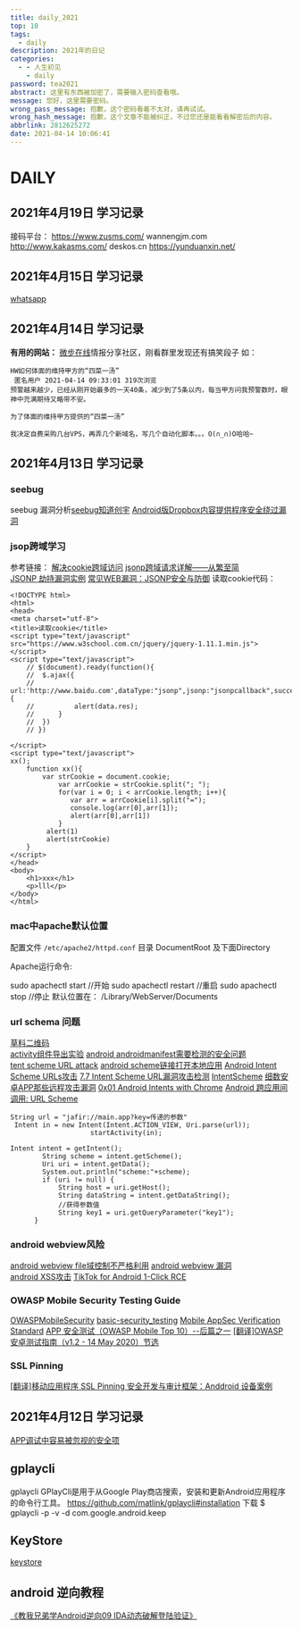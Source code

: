 ```yaml
---
title: daily_2021
top: 10
tags:
  - daily
description: 2021年的日记
categories:
  - - 人生初见
    - daily
password: tea2021
abstract: 这里有东西被加密了，需要输入密码查看哦。
message: 您好，这里需要密码。
wrong_pass_message: 抱歉，这个密码看着不太对，请再试试。
wrong_hash_message: 抱歉，这个文章不能被纠正，不过您还是能看看解密后的内容。
abbrlink: 2812625272
date: 2021-04-14 10:06:41
---
```


# DAILY

## 2021年4月19日 学习记录
接码平台：
https://www.zusms.com/
wannengjm.com
http://www.kakasms.com/
deskos.cn
https://yunduanxin.net/

## 2021年4月15日 学习记录 
[whatsapp](https://census-labs.com/news/2021/04/14/whatsapp-mitd-remote-exploitation-CVE-2021-24027/)

## 2021年4月14日 学习记录
**有用的网站：**
[微步在线](https://x.threatbook.cn/)情报分享社区，刚看群里发现还有搞笑段子
如：
```
HW如何体面的维持甲方的“四菜一汤”
 匿名用户 2021-04-14 09:33:01 319次浏览
预警越来越少，已经从刚开始最多的一天40条，减少到了5条以内，每当甲方问我预警数时，眼神中充满期待又略带不安。

为了体面的维持甲方提供的“四菜一汤”

我决定自费采购几台VPS，再弄几个新域名，写几个自动化脚本。。。O(∩_∩)O哈哈~  
```


## 2021年4月13日 学习记录
### seebug
seebug 漏洞分析[seebug知道创宇](https://www.seebug.org/search/?keywords=android+Scheme&category=&level=all)
[Android版Dropbox内容提供程序安全绕过漏洞](https://www.seebug.org/vuldb/ssvid-20862)
### jsop跨域学习
参考链接：
[解决cookie跨域访问](https://www.cnblogs.com/hujunzheng/p/5744755.html)
[jsonp跨域请求详解——从繁至简](https://zhuanlan.zhihu.com/p/24390509)  
[JSONP 劫持漏洞实例](https://www.cnblogs.com/xiaozi/p/9963523.html)
[常见WEB漏洞：JSONP安全与防御](https://zhuanlan.zhihu.com/p/62694920)
读取cookie代码：
```
<!DOCTYPE html>
<html>
<head>
<meta charset="utf-8">
<title>读取cookie</title>
<script type="text/javascript" src="https://www.w3school.com.cn/jquery/jquery-1.11.1.min.js"></script>
<script type="text/javascript">
	// $(document).ready(function(){
	// 	$.ajax({
	// 		url:'http://www.baidu.com',dataType:"jsonp",jsonp:"jsonpcallback",success:function(data){
	// 			alert(data.res);
	// 		}
	// 	})
	// })

</script>
<script type="text/javascript">
xx();
	function xx(){
		var strCookie = document.cookie;
            var arrCookie = strCookie.split("; ");
            for(var i = 0; i < arrCookie.length; i++){
               var arr = arrCookie[i].split("=");
               console.log(arr[0],arr[1]);
               alert(arr[0],arr[1])
            }
         alert(1)
         alert(strCookie)
	}
</script>
</head>
<body>
    <h1>xxx</h1>
    <p>lll</p>
</body>
</html>
```

### mac中apache默认位置
配置文件
`/etc/apache2/httpd.conf`
目录 DocumentRoot 及下面Directory

Apache运行命令:

sudo apachectl start  //开始
sudo apachectl restart  //重启
sudo apachectl stop  //停止
默认位置在：
/Library/WebServer/Documents

### url schema 问题
[草料二维码](https://cli.im/)  
[activity组件导出实验](http://tea9.xyz/post/2970212528.html)
[android androidmanifest需要检测的安全问题](http://tea9.xyz/post/1654160465.html)  
[tent scheme URL attack](https://zhishihezi.net/b/fd40233b64d33688213db89fb311d5a9#open)
[android scheme链接打开本地应用](https://www.jianshu.com/p/45af72036e58?from=singlemessage)
[Android Intent Scheme URLs攻击](https://www.cnblogs.com/lytwajue/p/6724055.html)
[7.7 Intent Scheme URL漏洞攻击检测](http://01hackcode.com/wiki/7.7)
[IntentScheme](https://www.mbsd.jp/Whitepaper/IntentScheme.pdf)
[细数安卓APP那些远程攻击漏洞](https://paper.seebug.org/papers/Security%20Conf/KCon/2015/%E7%BB%86%E6%95%B0%E5%AE%89%E5%8D%93%20APP%20%E9%82%A3%E4%BA%9B%E8%BF%9C%E7%A8%8B%E6%94%BB%E5%87%BB%E6%BC%8F%E6%B4%9E.pdf)
[0x01 Android Intents with Chrome](https://wooyun.js.org/drops/Intent%20scheme%20URL%20attack.html)
[Android 跨应用间调用: URL Scheme](https://www.jianshu.com/p/7b09cbac1df4)

```
String url = "jafir://main.app?key=传递的参数" 
 Intent in = new Intent(Intent.ACTION_VIEW, Uri.parse(url));
                    startActivity(in);

Intent intent = getIntent();
        String scheme = intent.getScheme();
        Uri uri = intent.getData();
        System.out.println("scheme:"+scheme);
        if (uri != null) {
            String host = uri.getHost();
            String dataString = intent.getDataString();
            //获得参数值
            String key1 = uri.getQueryParameter("key1");
      }  
```

### android webview风险
[android webview file域控制不严格利用](http://tea9.xyz/post/3957115657.html)
[android webview 漏洞](http://tea9.xyz/post/4272460574.html)  
[android XSS攻击](http://tea9.xyz/post/1228473938.html)
[TikTok for Android 1-Click RCE](https://medium.com/@dPhoeniixx/tiktok-for-android-1-click-rce-240266e78105)

### OWASP Mobile Security Testing Guide
[OWASPMobileSecurity](https://mobile-security.gitbook.io/mobile-security-testing-guide/android-testing-guide/0x05a-platform-overview)
[basic-security_testing](https://mobile-security.gitbook.io/mobile-security-testing-guide/android-testing-guide/0x05b-basic-security_testing#information-gathering)
[Mobile AppSec Verification Standard](https://mobile-security.gitbook.io/masvs/security-requirements/0x06-v1-architecture_design_and_threat_modelling_requireme)
[APP 安全测试（OWASP Mobile Top 10）--后篇之一](https://blog.csdn.net/m0_37268841/article/details/104728551)
[[翻译]OWASP 安卓测试指南（v1.2 - 14 May 2020）节选](https://bbs.pediy.com/thread-260849.htm)

### SSL Pinning
[[翻译]移动应用程序 SSL Pinning 安全开发与审计框架：Anddroid 设备案例 ](https://bbs.pediy.com/thread-260658.htm)


## 2021年4月12日 学习记录
[APP调试中容易被忽视的安全项](https://www.freebuf.com/vuls/224998.html)
## gplaycli
gplaycli
GPlayCli是用于从Google Play商店搜索，安装和更新Android应用程序的命令行工具。
https://github.com/matlink/gplaycli#installation
下载
$ gplaycli -p -v -d com.google.android.keep

## KeyStore
[keystore](https://developer.android.com/reference/java/security/KeyStore.html)

## android 逆向教程
[《教我兄弟学Android逆向09 IDA动态破解登陆验证》](https://www.52pojie.cn/thread-742686-1-1.html)